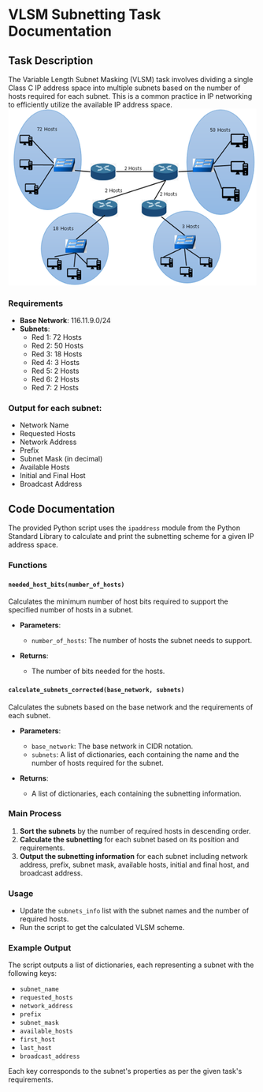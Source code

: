 # VLSM Subnetting Task Documentation

## Task Description

The Variable Length Subnet Masking (VLSM) task involves dividing a single Class C IP address space into multiple subnets based on the number of hosts required for each subnet. This is a common practice in IP networking to efficiently utilize the available IP address space.
![Alt text](Red.png)
### Requirements

- **Base Network**: 116.11.9.0/24
- **Subnets**:
  - Red 1: 72 Hosts
  - Red 2: 50 Hosts
  - Red 3: 18 Hosts
  - Red 4: 3 Hosts
  - Red 5: 2 Hosts
  - Red 6: 2 Hosts
  - Red 7: 2 Hosts

### Output for each subnet:

- Network Name
- Requested Hosts
- Network Address
- Prefix
- Subnet Mask (in decimal)
- Available Hosts
- Initial and Final Host
- Broadcast Address

## Code Documentation

The provided Python script uses the `ipaddress` module from the Python Standard Library to calculate and print the subnetting scheme for a given IP address space.

### Functions

#### `needed_host_bits(number_of_hosts)`

Calculates the minimum number of host bits required to support the specified number of hosts in a subnet.

- **Parameters**:
  - `number_of_hosts`: The number of hosts the subnet needs to support.

- **Returns**:
  - The number of bits needed for the hosts.

#### `calculate_subnets_corrected(base_network, subnets)`

Calculates the subnets based on the base network and the requirements of each subnet.

- **Parameters**:
  - `base_network`: The base network in CIDR notation.
  - `subnets`: A list of dictionaries, each containing the name and the number of hosts required for the subnet.

- **Returns**:
  - A list of dictionaries, each containing the subnetting information.

### Main Process

1. **Sort the subnets** by the number of required hosts in descending order.
2. **Calculate the subnetting** for each subnet based on its position and requirements.
3. **Output the subnetting information** for each subnet including network address, prefix, subnet mask, available hosts, initial and final host, and broadcast address.

### Usage

- Update the `subnets_info` list with the subnet names and the number of required hosts.
- Run the script to get the calculated VLSM scheme.

### Example Output

The script outputs a list of dictionaries, each representing a subnet with the following keys:
- `subnet_name`
- `requested_hosts`
- `network_address`
- `prefix`
- `subnet_mask`
- `available_hosts`
- `first_host`
- `last_host`
- `broadcast_address`

Each key corresponds to the subnet's properties as per the given task's requirements.
